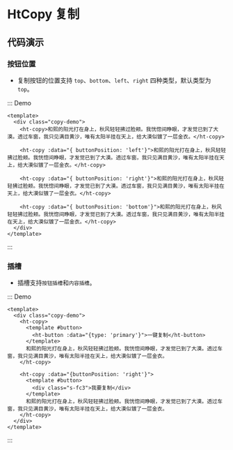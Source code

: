 # HtCopy 复制

## 代码演示

### 按钮位置

- 复制按钮的位置支持 `top`、`bottom`、`left`、`right` 四种类型，默认类型为 `top`。

::: Demo
```vue demo
<template>
  <div class="copy-demo">
    <ht-copy>和熙的阳光打在身上，秋风轻轻拂过脸颊。我恍惚间睁眼，才发觉已到了大漠。透过车窗，我只见满目黄沙，唯有太阳半挂在天上，给大漠似镀了一层金衣。</ht-copy>

    <ht-copy :data="{ buttonPosition: 'left'}">和熙的阳光打在身上，秋风轻轻拂过脸颊。我恍惚间睁眼，才发觉已到了大漠。透过车窗，我只见满目黄沙，唯有太阳半挂在天上，给大漠似镀了一层金衣。</ht-copy>

    <ht-copy :data="{ buttonPosition: 'right'}">和熙的阳光打在身上，秋风轻轻拂过脸颊。我恍惚间睁眼，才发觉已到了大漠。透过车窗，我只见满目黄沙，唯有太阳半挂在天上，给大漠似镀了一层金衣。</ht-copy>

    <ht-copy :data="{ buttonPosition: 'bottom'}">和熙的阳光打在身上，秋风轻轻拂过脸颊。我恍惚间睁眼，才发觉已到了大漠。透过车窗，我只见满目黄沙，唯有太阳半挂在天上，给大漠似镀了一层金衣。</ht-copy>
  </div>
</template>
```
:::


### 插槽

- 插槽支持`按钮插槽`和`内容插槽`。

::: Demo
```vue demo
<template>
  <div class="copy-demo">
    <ht-copy>
      <template #button>
        <ht-button :data="{type: 'primary'}">一键复制</ht-button>
      </template>
      和熙的阳光打在身上，秋风轻轻拂过脸颊。我恍惚间睁眼，才发觉已到了大漠。透过车窗，我只见满目黄沙，唯有太阳半挂在天上，给大漠似镀了一层金衣。
    </ht-copy>
    
    <ht-copy :data="{buttonPosition: 'right'}">
      <template #button>
        <div class="s-fc3">我要复制</div>
      </template>
      和熙的阳光打在身上，秋风轻轻拂过脸颊。我恍惚间睁眼，才发觉已到了大漠。透过车窗，我只见满目黄沙，唯有太阳半挂在天上，给大漠似镀了一层金衣。
    </ht-copy>
  </div>
</template>
```
:::